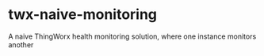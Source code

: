 # twx-naive-monitoring
A naive ThingWorx health monitoring solution, where one instance monitors another
